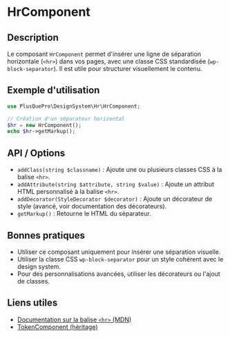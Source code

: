 # HrComponent

## Description
Le composant `HrComponent` permet d'insérer une ligne de séparation horizontale (`<hr>`) dans vos pages, avec une classe CSS standardisée (`wp-block-separator`). Il est utile pour structurer visuellement le contenu.

## Exemple d'utilisation
```php
use PlusQuePro\DesignSystem\Hr\HrComponent;

// Création d'un séparateur horizontal
$hr = new HrComponent();
echo $hr->getMarkup();
```

## API / Options
- `addClass(string $classname)` : Ajoute une ou plusieurs classes CSS à la balise `<hr>`.
- `addAttribute(string $attribute, string $value)` : Ajoute un attribut HTML personnalisé à la balise `<hr>`.
- `addDecorator(StyleDecorator $decorator)` : Ajoute un décorateur de style (avancé, voir documentation des décorateurs).
- `getMarkup()` : Retourne le HTML du séparateur.

## Bonnes pratiques
- Utiliser ce composant uniquement pour insérer une séparation visuelle.
- Utiliser la classe CSS `wp-block-separator` pour un style cohérent avec le design system.
- Pour des personnalisations avancées, utiliser les décorateurs ou l'ajout de classes.

## Liens utiles
- [Documentation sur la balise `<hr>` (MDN)](https://developer.mozilla.org/fr/docs/Web/HTML/Element/hr)
- [TokenComponent (héritage)](../TokenComponent.php) 